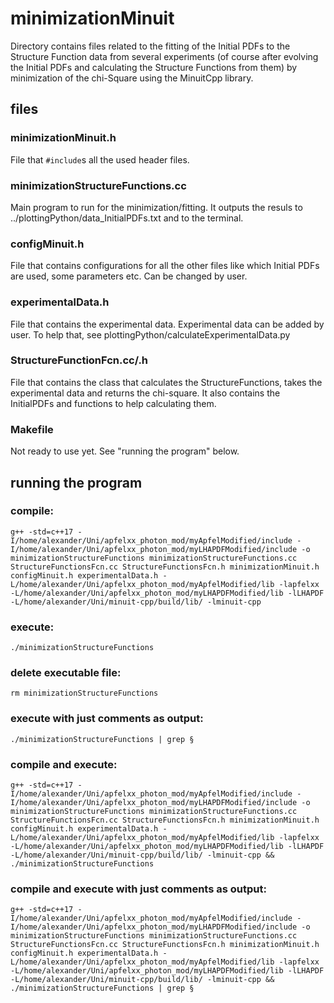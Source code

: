 # minimizationMinuit
Directory contains files related to the fitting of the Initial PDFs to the Structure Function data from several experiments (of course after evolving the Initial PDFs and calculating the Structure Functions from them) by minimization of the chi-Square using the MinuitCpp library. 

## files
### minimizationMinuit.h
File that `#include`s all the used header files.

### minimizationStructureFunctions.cc 
Main program to run for the minimization/fitting. It outputs the resuls to ../plottingPython/data_InitialPDFs.txt and to the terminal.

### configMinuit.h
File that contains configurations for all the other files like which Initial PDFs are used, some parameters etc. Can be changed by user.

### experimentalData.h
File that contains the experimental data. Experimental data can be added by user. To help that, see plottingPython/calculateExperimentalData.py

### StructureFunctionFcn.cc/.h
File that contains the class that calculates the StructureFunctions, takes the experimental data and returns the chi-square. It also contains the InitialPDFs and functions to help calculating them.

### Makefile
Not ready to use yet. See "running the program" below.

## running the program 
### compile:
```g++ -std=c++17 -I/home/alexander/Uni/apfelxx_photon_mod/myApfelModified/include -I/home/alexander/Uni/apfelxx_photon_mod/myLHAPDFModified/include -o minimizationStructureFunctions minimizationStructureFunctions.cc StructureFunctionsFcn.cc StructureFunctionsFcn.h minimizationMinuit.h configMinuit.h experimentalData.h -L/home/alexander/Uni/apfelxx_photon_mod/myApfelModified/lib -lapfelxx -L/home/alexander/Uni/apfelxx_photon_mod/myLHAPDFModified/lib -lLHAPDF -L/home/alexander/Uni/minuit-cpp/build/lib/ -lminuit-cpp```

### execute:
```./minimizationStructureFunctions```

### delete executable file:
```rm minimizationStructureFunctions```

### execute with just comments as output:
```./minimizationStructureFunctions | grep §```

### compile and execute:
```g++ -std=c++17 -I/home/alexander/Uni/apfelxx_photon_mod/myApfelModified/include -I/home/alexander/Uni/apfelxx_photon_mod/myLHAPDFModified/include -o minimizationStructureFunctions minimizationStructureFunctions.cc StructureFunctionsFcn.cc StructureFunctionsFcn.h minimizationMinuit.h configMinuit.h experimentalData.h -L/home/alexander/Uni/apfelxx_photon_mod/myApfelModified/lib -lapfelxx -L/home/alexander/Uni/apfelxx_photon_mod/myLHAPDFModified/lib -lLHAPDF  -L/home/alexander/Uni/minuit-cpp/build/lib/ -lminuit-cpp && ./minimizationStructureFunctions```

### compile and execute with just comments as output:
```g++ -std=c++17 -I/home/alexander/Uni/apfelxx_photon_mod/myApfelModified/include -I/home/alexander/Uni/apfelxx_photon_mod/myLHAPDFModified/include -o minimizationStructureFunctions minimizationStructureFunctions.cc StructureFunctionsFcn.cc StructureFunctionsFcn.h minimizationMinuit.h configMinuit.h experimentalData.h -L/home/alexander/Uni/apfelxx_photon_mod/myApfelModified/lib -lapfelxx -L/home/alexander/Uni/apfelxx_photon_mod/myLHAPDFModified/lib -lLHAPDF -L/home/alexander/Uni/minuit-cpp/build/lib/ -lminuit-cpp && ./minimizationStructureFunctions | grep §```
